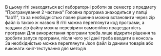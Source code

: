 В цьому гіті знаходяться всі лабораторні роботи за семестр з предмету "Програмування 2 частина"
Головна програма знаходиться у папці "lab11", та за необхідністью повне рішення можна встановити через zip файл із такою ж назвою
В гіті можна переглянути код програми, а завдяки zip файлу можна перевірити самостійно працездатність програми
Для використання програми треба лише відкрити рішення та зробити запуск програми, після чого усі дані треба вводити в консоль
За необхідністью можна переглянути Json файл із даними товарів або виконати юніт-тестування для методів

